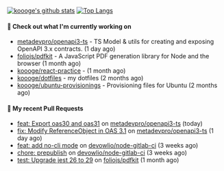 [![koooge's github stats](https://github-readme-stats.vercel.app/api?username=koooge&count_private=true&show_icons=true)](https://github.com/anuraghazra/github-readme-stats)
[![Top Langs](https://github-readme-stats.vercel.app/api/top-langs/?username=koooge&langs_count=5)](https://github.com/anuraghazra/github-readme-stats)

#### 👷 Check out what I'm currently working on

- [metadevpro/openapi3-ts](https://github.com/metadevpro/openapi3-ts) - TS Model &amp; utils for creating and exposing OpenAPI 3.x contracts. (1 day ago)
- [foliojs/pdfkit](https://github.com/foliojs/pdfkit) - A JavaScript PDF generation library for Node and the browser (1 month ago)
- [koooge/react-practice](https://github.com/koooge/react-practice) -  (1 month ago)
- [koooge/dotfiles](https://github.com/koooge/dotfiles) - my dotfiles (2 months ago)
- [koooge/ubuntu-provisionings](https://github.com/koooge/ubuntu-provisionings) - Provisioning files for Ubuntu (2 months ago)

#### 🔨 My recent Pull Requests

- [feat: Export oas30 and oas31](https://github.com/metadevpro/openapi3-ts/pull/111) on [metadevpro/openapi3-ts](https://github.com/metadevpro/openapi3-ts) (today)
- [fix: Modify ReferenceObject in OAS 3.1](https://github.com/metadevpro/openapi3-ts/pull/110) on [metadevpro/openapi3-ts](https://github.com/metadevpro/openapi3-ts) (1 day ago)
- [feat: add no-cli mode](https://github.com/devowlio/node-gitlab-ci/pull/13) on [devowlio/node-gitlab-ci](https://github.com/devowlio/node-gitlab-ci) (3 weeks ago)
- [chore: prepublish](https://github.com/devowlio/node-gitlab-ci/pull/12) on [devowlio/node-gitlab-ci](https://github.com/devowlio/node-gitlab-ci) (3 weeks ago)
- [test: Upgrade jest 26 to 29](https://github.com/foliojs/pdfkit/pull/1427) on [foliojs/pdfkit](https://github.com/foliojs/pdfkit) (1 month ago)

